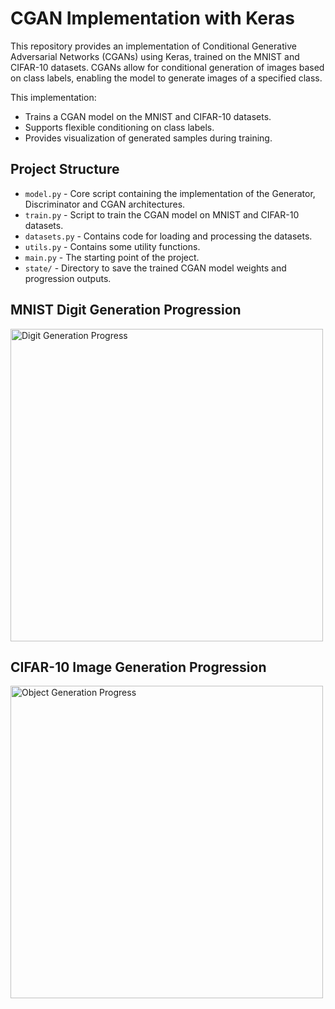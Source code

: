 # CGAN Implementation with Keras

This repository provides an implementation of Conditional Generative Adversarial Networks (CGANs) using Keras, trained on the MNIST and CIFAR-10 datasets. CGANs allow for conditional generation of images based on class labels, enabling the model to generate images of a specified class.

This implementation:

- Trains a CGAN model on the MNIST and CIFAR-10 datasets.
- Supports flexible conditioning on class labels.
- Provides visualization of generated samples during training.

## Project Structure

- `model.py` - Core script containing the implementation of the Generator, Discriminator and CGAN architectures.
- `train.py` - Script to train the CGAN model on MNIST and CIFAR-10 datasets.
- `datasets.py` - Contains code for loading and processing the datasets.
- `utils.py` - Contains some utility functions.
- `main.py` - The starting point of the project.
- `state/` - Directory to save the trained CGAN model weights and progression outputs.

## MNIST Digit Generation Progression

<img src="state/mnist/animated_progress.gif" alt="Digit Generation Progress" width="500" height="500">

## CIFAR-10 Image Generation Progression


<img src="state/cifar10/animated_progress.gif" alt="Object Generation Progress" width="500" height="500">
